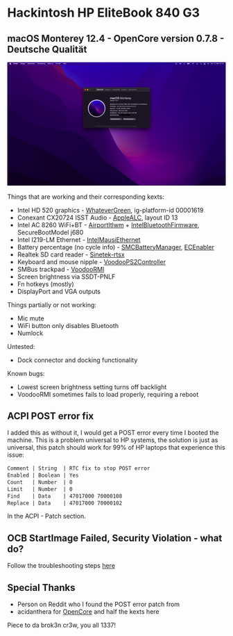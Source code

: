 # Hackintosh HP EliteBook 840 G3
## macOS Monterey 12.4 - OpenCore version 0.7.8 - Deutsche Qualität

![obligatory screenshot](/images/skrienshod2.png)

Things that are working and their corresponding kexts:

- Intel HD 520 graphics - [WhateverGreen](https://github.com/acidanthera/WhateverGreen), ig-platform-id 00001619
- Conexant CX20724 ISST Audio - [AppleALC](https://github.com/acidanthera/AppleALC), layout ID 13
- Intel AC 8260 WiFi+BT - [AirportItlwm](https://github.com/OpenIntelWireless/itlwm) + [IntelBluetoothFirmware](https://github.com/OpenIntelWireless/IntelBluetoothFirmware), SecureBootModel j680
- Intel I219-LM Ethernet - [IntelMausiEthernet](https://github.com/acidanthera/IntelMausi)
- Battery percentage (no cycle info) - [SMCBatteryManager](https://github.com/acidanthera/VirtualSMC), [ECEnabler](https://github.com/1Revenger1/ECEnabler)
- Realtek SD card reader - [Sinetek-rtsx](https://github.com/cholonam/Sinetek-rtsx)
- Keyboard and mouse nipple - [VoodooPS2Controller](https://github.com/acidanthera/VoodooPS2)
- SMBus trackpad - [VoodooRMI](https://github.com/VoodooSMBus/VoodooRMI)
- Screen brightness via SSDT-PNLF
- Fn hotkeys (mostly)
- DisplayPort and VGA outputs

Things partially or not working:
- Mic mute
- WiFi button only disables Bluetooth
- Numlock

Untested:
- Dock connector and docking functionality

Known bugs:
- Lowest screen brightness setting turns off backlight
- VoodooRMI sometimes fails to load properly, requiring a reboot

## ACPI POST error fix

I added this as without it, I would get a POST error every time I booted the machine.
This is a problem universal to HP systems, the solution is just as universal, this patch should work for 99% of HP laptops that experience this issue:

```
Comment | String  | RTC fix to stop POST error
Enabled | Boolean | Yes
Count   | Number  | 0
Limit   | Number  | 0
Find    | Data    | 47017000 70000108
Replace | Data    | 47017000 70000102
```
In the ACPI - Patch section.

## OCB StartImage Failed, Security Violation - what do?

Follow the troubleshooting steps [here](https://dortania.github.io/OpenCore-Post-Install/universal/security/applesecureboot.html#special-notes-with-securebootmodel)

## Special Thanks
- Person on Reddit who I found the POST error patch from
- acidanthera for [OpenCore](https://github.com/acidanthera/OpenCorePkg) and half the kexts here

Piece to da brok3n cr3w, you all 1337!
